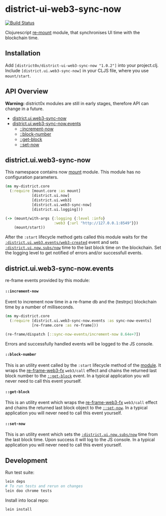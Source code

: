 # district-ui-web3-sync-now

[![Build Status](https://travis-ci.org/district0x/district-ui-web3-sync-now.svg?branch=master)](https://travis-ci.org/district0x/district-ui-web3-sync-now)

Clojurescript [re-mount](https://github.com/district0x/d0x-INFRA/blob/master/re-mount.md) module, that synchronises UI time with the blockchain time.

## Installation
Add `[district0x/district-ui-web3-sync-now "1.0.2"]` into your project.clj.
Include `[district.ui.web3-sync-now]` in your CLJS file, where you use `mount/start`.

## API Overview

**Warning:** district0x modules are still in early stages, therefore API can change in a future.

- [district.ui.web3-sync-now](#module)
- [district.ui.web3-sync-now.events](#events)
  - [::increment-now](#increment-now-event)
  - [::block-number](#block-number-event)
  - [::get-block](#get-block-event)
  - [::set-now](#set-now-event)

## <a name="module"> district.ui.web3-sync-now
This namespace contains now [mount](https://github.com/tolitius/mount) module.
This module has no configuration parameters.

```clojure
(ns my-district.core
  (:require [mount.core :as mount]
            [district.ui.now]
            [district.ui.web3]
            [district.ui.web3-sync-now]
            [district.ui.logging]))

(-> (mount/with-args {:logging {:level :info}
                      :web3 {:url "http://127.0.0.1:8549"}})
    (mount/start))
```

After the `:start` lifecycle method gets called this module waits for the [`:district.ui.web3.events/web3-created`](https://github.com/district0x/district-ui-web3#web3-created) event and sets [`:district.ui.now.subs/now`](https://github.com/district0x/district-ui-now#now-sub) time to the last block time on the blockchain.
Set the logging level to get notified of errors and/or successfull events.

## <a name="events"> district.ui.web3-sync-now.events
re-frame events provided by this module:

#### <a name="increment-now-event">`::increment-now`
Event to increment now time in a re-frame db and the (testrpc) blockchain time by a number of milliseconds.

```clojure
(ns my-district.core
  (:require [district.ui.web3-sync-now.events :as sync-now-events]
            [re-frame.core :as re-frame]))

(re-frame/dispatch [::sync-now-events/increment-now 8.64e+7])
```

Errors and successfully handled events will be logged to the JS console.

#### <a name="block-number-event">`::block-number`
This is an utility event called by the `:start` lifecycle method of the [module](#module).
It wraps the [re-frame-web3-fx](https://github.com/district0x/re-frame-web3-fx) `web3/call` effect and chains the returned last block number to the [`::get-block`](#get-block-event) event.
In a typical application you will never need to call this event yourself.

#### <a name="get-block-event">`::get-block`
This is an utility event which wraps the [re-frame-web3-fx](https://github.com/district0x/re-frame-web3-fx) `web3/call` effect and chains the returned last block object to the [`::set-now`](#set-now-event).
In a typical application you will never need to call this event yourself.

#### <a name="set-now-event">`::set-now`
This is an utility event which sets the [`:district.ui.now.subs/now`](https://github.com/district0x/district-ui-now#now-sub) time from the last block time.
Upon success it will log to the JS console.
In a typical application you will never need to call this event yourself.

## Development

Run test suite:

```bash
lein deps
# To run tests and rerun on changes
lein doo chrome tests
```
Install into local repo:

```bash
lein install
```
